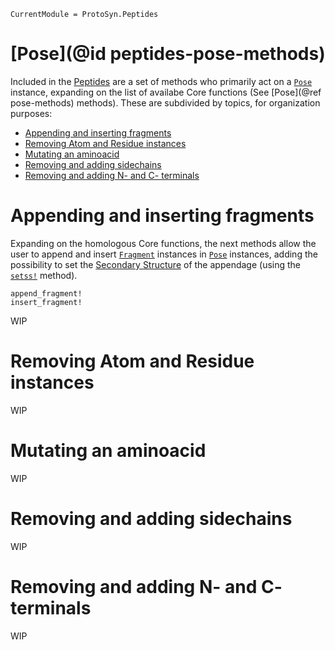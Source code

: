 ```@meta
CurrentModule = ProtoSyn.Peptides
```

# [Pose](@id peptides-pose-methods)

Included in the [Peptides](@ref) are a set of methods who primarily act on a [`Pose`](@ref) instance, expanding on the list of availabe Core functions (See [Pose](@ref pose-methods) methods). These are subdivided by topics, for organization purposes:

+ [Appending and inserting fragments](@ref)
+ [Removing Atom and Residue instances](@ref)
+ [Mutating an aminoacid](@ref)
+ [Removing and adding sidechains](@ref)
+ [Removing and adding N- and C- terminals](@ref)

# Appending and inserting fragments

Expanding on the homologous Core functions, the next methods allow the user to append and insert [`Fragment`](@ref) instances in [`Pose`](@ref) instances, adding the possibility to set the [Secondary Structure](@ref) of the appendage (using the [`setss!`](@ref) method).

```@docs
append_fragment!
insert_fragment!
```

WIP

# Removing Atom and Residue instances

WIP

# Mutating an aminoacid

WIP

# Removing and adding sidechains

WIP

# Removing and adding N- and C- terminals

WIP